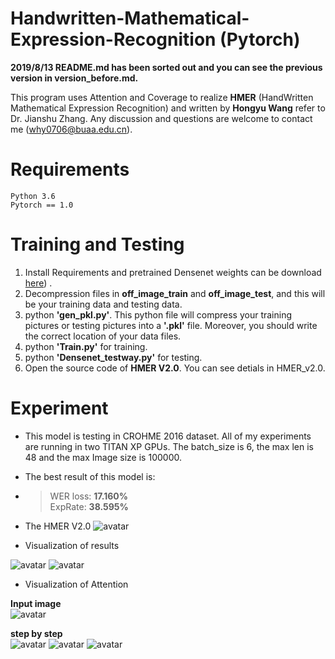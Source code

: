 # Handwritten-Mathematical-Expression-Recognition (Pytorch)


**2019/8/13 README.md has been sorted out and you can see the previous version in version_before.md.**  
  
This program uses Attention and Coverage to realize **HMER** (HandWritten Mathematical Expression Recognition) and written by **Hongyu Wang** refer to Dr. Jianshu Zhang. Any discussion and questions are welcome to contact me (why0706@buaa.edu.cn).


# Requirements

	Python 3.6
	Pytorch == 1.0 

# Training and Testing
1. Install Requirements and pretrained Densenet weights can be download [here](https://download.pytorch.org/models/densenet121-a639ec97.pth))  .
2. Decompression files in **off\_image\_train** and **off\_image\_test**, and this will be your training data and testing data. 
3. python **'gen_pkl.py'**. This python file will compress your training pictures or testing pictures into a **'.pkl'** file. Moreover, you should write the correct location of your data files. 
4. python **'Train.py'** for training.
5. python **'Densenet_testway.py'** for testing.  
6. Open the source code of **HMER V2.0**. You can see detials in HMER_v2.0. 

# Experiment
+ This model is testing in CROHME 2016 dataset. All of my experiments are running in two TITAN XP GPUs. The batch_size is 6, the max len is 48 and the max Image size is 100000.  

+ The best result of this model is: 

+ > WER loss: **17.160%**  
 ExpRate: **38.595%**  

+ The HMER V2.0
![avatar](http://m.qpic.cn/psb?/V13MmUWH1KBoey/j8PBopZLNdZnNvCyyZRSPK.RWzFieO420uMgrUjEHtI!/b/dFIBAAAAAAAA&bo=iQNCAokDQgICOR0!&rf=viewer_4)
+ Visualization of results  

![avatar](http://r.photo.store.qq.com/psb?/V13MmUWH1KBoey/DpjTkIdquQo7zYbletKcv*EEPXZWipzxQuSiU53cw24!/r/dEcBAAAAAAAA)
![avatar](http://r.photo.store.qq.com/psb?/V13MmUWH1KBoey/Se*yEixUuODmf.g9J9ViJm85cWk7QwM6jEVij87cUxc!/r/dL4AAAAAAAAA)

+ Visualization of Attention

**Input image**  
![avatar](http://r.photo.store.qq.com/psb?/V13MmUWH1KBoey/1gc6vVDYrdNOwnYHhft3kMm0UjBQV8*sVxzaoOUixqY!/r/dL8AAAAAAAAA) 

**step by step**  
![avatar](http://m.qpic.cn/psb?/V13MmUWH1KBoey/Fv78zebr.kLV.TcsPurlB.LIhDE1t2GnDHcFm3vmYus!/b/dL8AAAAAAAAA&bo=TQIZAQAAAAADF2U!&rf=viewer_4)
![avatar](http://m.qpic.cn/psb?/V13MmUWH1KBoey/SDhLdfFBYFbZMsxUTTYFmuNHC6LxihjADY0QMog54.k!/b/dFQBAAAAAAAA&bo=TwIhAQAAAAADF18!&rf=viewer_4)
![avatar](http://m.qpic.cn/psb?/V13MmUWH1KBoey/plPANWRYY*0c3hAccSGMgtefee1hRMTUa.h*sYFoXEI!/b/dFIBAAAAAAAA&bo=UwIfAQAAAAADF30!&rf=viewer_4)
